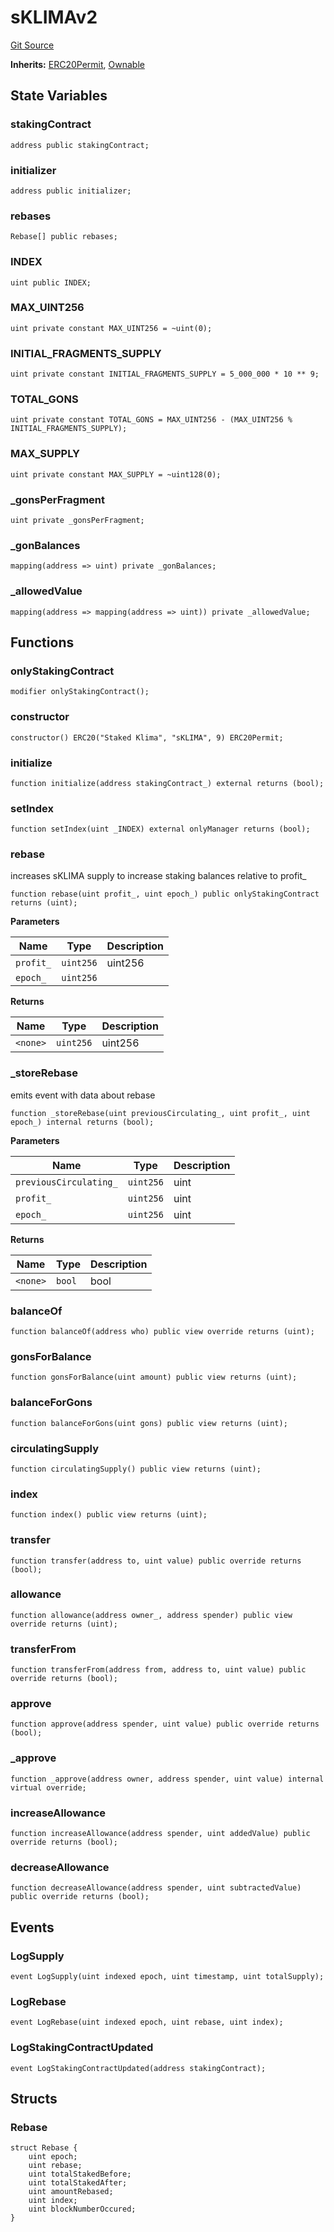 # sKLIMAv2
[Git Source](https://github.com/KlimaDAO/klimadao-solidity/blob/b98fc1e8b7dcf2a7b80bbaba384c8c84431739fc/src/protocol/tokens/regular/sKlimaToken_v2.sol)

**Inherits:**
[ERC20Permit](/src/protocol/tokens/regular/KlimaToken.sol/abstract.ERC20Permit.md), [Ownable](/src/protocol/staking/regular/KlimaStaking_v2.sol/contract.Ownable.md)


## State Variables
### stakingContract

```solidity
address public stakingContract;
```


### initializer

```solidity
address public initializer;
```


### rebases

```solidity
Rebase[] public rebases;
```


### INDEX

```solidity
uint public INDEX;
```


### MAX_UINT256

```solidity
uint private constant MAX_UINT256 = ~uint(0);
```


### INITIAL_FRAGMENTS_SUPPLY

```solidity
uint private constant INITIAL_FRAGMENTS_SUPPLY = 5_000_000 * 10 ** 9;
```


### TOTAL_GONS

```solidity
uint private constant TOTAL_GONS = MAX_UINT256 - (MAX_UINT256 % INITIAL_FRAGMENTS_SUPPLY);
```


### MAX_SUPPLY

```solidity
uint private constant MAX_SUPPLY = ~uint128(0);
```


### _gonsPerFragment

```solidity
uint private _gonsPerFragment;
```


### _gonBalances

```solidity
mapping(address => uint) private _gonBalances;
```


### _allowedValue

```solidity
mapping(address => mapping(address => uint)) private _allowedValue;
```


## Functions
### onlyStakingContract


```solidity
modifier onlyStakingContract();
```

### constructor


```solidity
constructor() ERC20("Staked Klima", "sKLIMA", 9) ERC20Permit;
```

### initialize


```solidity
function initialize(address stakingContract_) external returns (bool);
```

### setIndex


```solidity
function setIndex(uint _INDEX) external onlyManager returns (bool);
```

### rebase

increases sKLIMA supply to increase staking balances relative to profit_


```solidity
function rebase(uint profit_, uint epoch_) public onlyStakingContract returns (uint);
```
**Parameters**

|Name|Type|Description|
|----|----|-----------|
|`profit_`|`uint256`|uint256|
|`epoch_`|`uint256`||

**Returns**

|Name|Type|Description|
|----|----|-----------|
|`<none>`|`uint256`|uint256|


### _storeRebase

emits event with data about rebase


```solidity
function _storeRebase(uint previousCirculating_, uint profit_, uint epoch_) internal returns (bool);
```
**Parameters**

|Name|Type|Description|
|----|----|-----------|
|`previousCirculating_`|`uint256`|uint|
|`profit_`|`uint256`|uint|
|`epoch_`|`uint256`|uint|

**Returns**

|Name|Type|Description|
|----|----|-----------|
|`<none>`|`bool`|bool|


### balanceOf


```solidity
function balanceOf(address who) public view override returns (uint);
```

### gonsForBalance


```solidity
function gonsForBalance(uint amount) public view returns (uint);
```

### balanceForGons


```solidity
function balanceForGons(uint gons) public view returns (uint);
```

### circulatingSupply


```solidity
function circulatingSupply() public view returns (uint);
```

### index


```solidity
function index() public view returns (uint);
```

### transfer


```solidity
function transfer(address to, uint value) public override returns (bool);
```

### allowance


```solidity
function allowance(address owner_, address spender) public view override returns (uint);
```

### transferFrom


```solidity
function transferFrom(address from, address to, uint value) public override returns (bool);
```

### approve


```solidity
function approve(address spender, uint value) public override returns (bool);
```

### _approve


```solidity
function _approve(address owner, address spender, uint value) internal virtual override;
```

### increaseAllowance


```solidity
function increaseAllowance(address spender, uint addedValue) public override returns (bool);
```

### decreaseAllowance


```solidity
function decreaseAllowance(address spender, uint subtractedValue) public override returns (bool);
```

## Events
### LogSupply

```solidity
event LogSupply(uint indexed epoch, uint timestamp, uint totalSupply);
```

### LogRebase

```solidity
event LogRebase(uint indexed epoch, uint rebase, uint index);
```

### LogStakingContractUpdated

```solidity
event LogStakingContractUpdated(address stakingContract);
```

## Structs
### Rebase

```solidity
struct Rebase {
    uint epoch;
    uint rebase;
    uint totalStakedBefore;
    uint totalStakedAfter;
    uint amountRebased;
    uint index;
    uint blockNumberOccured;
}
```

